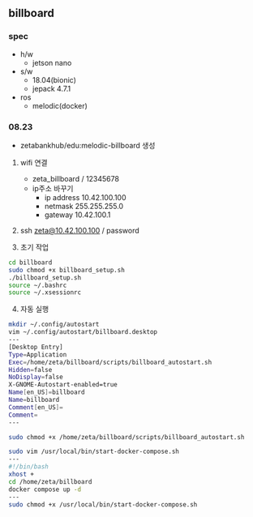 
## billboard
### spec
- h/w
  - jetson nano 
- s/w
  - 18.04(bionic)
  - jepack 4.7.1
- ros
  - melodic(docker)

### 08.23
- zetabankhub/edu:melodic-billboard 생성

1. wifi 연결
   - zeta_billboard / 12345678
   - ip주소 바꾸기
     - ip address 10.42.100.100
     - netmask 255.255.255.0
     - gateway 10.42.100.1
2. ssh zeta@10.42.100.100 / password

3. 초기 작업
```bash
cd billboard
sudo chmod +x billboard_setup.sh
./billboard_setup.sh
source ~/.bashrc
source ~/.xsessionrc
```
4. 자동 실행
```bash
mkdir ~/.config/autostart
vim ~/.config/autostart/billboard.desktop
---
[Desktop Entry]
Type=Application
Exec=/home/zeta/billboard/scripts/billboard_autostart.sh
Hidden=false
NoDisplay=false
X-GNOME-Autostart-enabled=true
Name[en_US]=billboard
Name=billboard
Comment[en_US]=
Comment=
---

sudo chmod +x /home/zeta/billboard/scripts/billboard_autostart.sh

sudo vim /usr/local/bin/start-docker-compose.sh
---
#!/bin/bash
xhost +
cd /home/zeta/billboard
docker compose up -d
---
sudo chmod +x /usr/local/bin/start-docker-compose.sh

```